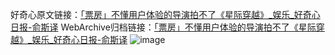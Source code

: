 好奇心原文链接：[「票房」不懂用户体验的导演拍不了《星际穿越》_娱乐_好奇心日报-俞斯译](https://www.qdaily.com/articles/3612.html)
WebArchive归档链接：[「票房」不懂用户体验的导演拍不了《星际穿越》_娱乐_好奇心日报-俞斯译](http://web.archive.org/web/20190623152601/https://www.qdaily.com/articles/3612.html)
![image](http://ww3.sinaimg.cn/large/007d5XDpgy1g3vbpowzcrj30u03f8hdt)